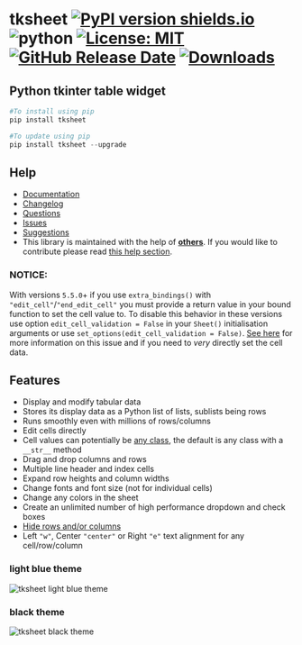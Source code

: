 # **tksheet** [![PyPI version shields.io](https://img.shields.io/pypi/v/tksheet.svg)](https://pypi.python.org/pypi/tksheet/) ![python](https://img.shields.io/badge/python-3.6+-blue) [![License: MIT](https://img.shields.io/badge/License-MIT%20-blue.svg)](https://github.com/ragardner/tksheet/blob/master/LICENSE.txt) [![GitHub Release Date](https://img.shields.io/github/release-date-pre/ragardner/tksheet.svg)](https://github.com/ragardner/tksheet/releases) [![Downloads](https://img.shields.io/pypi/dm/tksheet.svg)](https://pypi.org/project/tksheet/)

## **Python tkinter table widget**

```python
#To install using pip
pip install tksheet

#To update using pip
pip install tksheet --upgrade
```

## **Help**

- [Documentation](https://github.com/ragardner/tksheet/wiki/Version-6)
- [Changelog](https://github.com/ragardner/tksheet/blob/master/CHANGELOG.md)
- [Questions](https://github.com/ragardner/tksheet/wiki/Version-6#asking-questions)
- [Issues](https://github.com/ragardner/tksheet/wiki/Version-6#issues)
- [Suggestions](https://github.com/ragardner/tksheet/wiki/Version-6#enhancements-or-suggestions)
- This library is maintained with the help of **[others](https://github.com/ragardner/tksheet/graphs/contributors)**. If you would like to contribute please read [this help section](https://github.com/ragardner/tksheet/wiki/Version-6#contributing).

### **NOTICE:**

With versions `5.5.0`+ if you use `extra_bindings()` with `"edit_cell"`/`"end_edit_cell"` you must provide a return value in your bound function to set the cell value to. To disable this behavior in these versions use option `edit_cell_validation = False` in your `Sheet()` initialisation arguments or use `set_options(edit_cell_validation = False)`. [See here](https://github.com/ragardner/tksheet/issues/170#issuecomment-1522236289) for more information on this issue and if you need to *very* directly set the cell data.

## **Features**

- Display and modify tabular data
- Stores its display data as a Python list of lists, sublists being rows
- Runs smoothly even with millions of rows/columns
- Edit cells directly
- Cell values can potentially be [any class](https://github.com/ragardner/tksheet/wiki/Version-6#cell-formatting), the default is any class with a `__str__` method
- Drag and drop columns and rows
- Multiple line header and index cells
- Expand row heights and column widths
- Change fonts and font size (not for individual cells)
- Change any colors in the sheet
- Create an unlimited number of high performance dropdown and check boxes
- [Hide rows and/or columns](https://github.com/ragardner/tksheet/wiki/Version-6#example-header-dropdown-boxes-and-row-filtering)
- Left `"w"`, Center `"center"` or Right `"e"` text alignment for any cell/row/column

### **light blue theme**

![tksheet light blue theme](https://i.imgur.com/ojU3IQi.jpeg)

### **black theme**

![tksheet black theme](https://i.imgur.com/JeF9vJe.jpeg)
